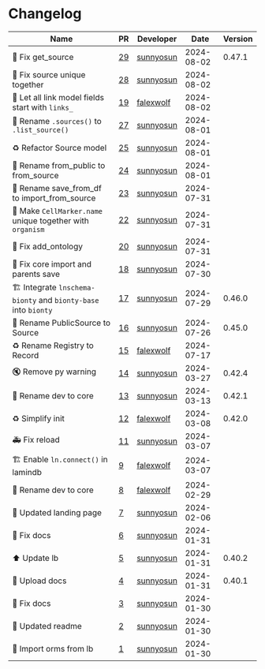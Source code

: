 # Changelog

<!-- prettier-ignore -->
Name | PR | Developer | Date | Version
--- | --- | --- | --- | ---
🎨 Fix get_source | [29](https://github.com/laminlabs/bionty/pull/29) | [sunnyosun](https://github.com/sunnyosun) | 2024-08-02 | 0.47.1
🐛 Fix source unique together | [28](https://github.com/laminlabs/bionty/pull/28) | [sunnyosun](https://github.com/sunnyosun) | 2024-08-02 |
🚚 Let all link model fields start with `links_` | [19](https://github.com/laminlabs/bionty/pull/19) | [falexwolf](https://github.com/falexwolf) | 2024-08-02 |
🚚 Rename `.sources()` to `.list_source()` | [27](https://github.com/laminlabs/bionty/pull/27) | [sunnyosun](https://github.com/sunnyosun) | 2024-08-01 |
♻️ Refactor Source model | [25](https://github.com/laminlabs/bionty/pull/25) | [sunnyosun](https://github.com/sunnyosun) | 2024-08-01 |
🚚 Rename from_public to from_source | [24](https://github.com/laminlabs/bionty/pull/24) | [sunnyosun](https://github.com/sunnyosun) | 2024-08-01 |
🚚 Rename save_from_df to import_from_source | [23](https://github.com/laminlabs/bionty/pull/23) | [sunnyosun](https://github.com/sunnyosun) | 2024-07-31 |
🎨 Make `CellMarker.name` unique together with `organism` | [22](https://github.com/laminlabs/bionty/pull/22) | [sunnyosun](https://github.com/sunnyosun) | 2024-07-31 |
🐛 Fix add_ontology | [20](https://github.com/laminlabs/bionty/pull/20) | [sunnyosun](https://github.com/sunnyosun) | 2024-07-31 |
🐛 Fix core import and parents save | [18](https://github.com/laminlabs/bionty/pull/18) | [sunnyosun](https://github.com/sunnyosun) | 2024-07-30 |
🏗️  Integrate `lnschema-bionty` and `bionty-base` into `bionty` | [17](https://github.com/laminlabs/bionty/pull/17) | [sunnyosun](https://github.com/sunnyosun) | 2024-07-29 | 0.46.0
🚚 Rename PublicSource to Source | [16](https://github.com/laminlabs/bionty/pull/16) | [sunnyosun](https://github.com/sunnyosun) | 2024-07-26 | 0.45.0
♻️ Rename Registry to Record | [15](https://github.com/laminlabs/bionty/pull/15) | [falexwolf](https://github.com/falexwolf) | 2024-07-17 |
🔇 Remove py warning | [14](https://github.com/laminlabs/bionty/pull/14) | [sunnyosun](https://github.com/sunnyosun) | 2024-03-27 | 0.42.4
🚚 Rename dev to core | [13](https://github.com/laminlabs/bionty/pull/13) | [sunnyosun](https://github.com/sunnyosun) | 2024-03-13 | 0.42.1
♻️ Simplify init | [12](https://github.com/laminlabs/bionty/pull/12) | [falexwolf](https://github.com/falexwolf) | 2024-03-08 | 0.42.0
🚑️ Fix reload | [11](https://github.com/laminlabs/bionty/pull/11) | [sunnyosun](https://github.com/sunnyosun) | 2024-03-07 |
🏗️ Enable `ln.connect()` in lamindb | [9](https://github.com/laminlabs/bionty/pull/9) | [falexwolf](https://github.com/falexwolf) | 2024-03-07 |
🚚 Rename dev to core | [8](https://github.com/laminlabs/bionty/pull/8) | [falexwolf](https://github.com/falexwolf) | 2024-02-29 |
📝 Updated landing page | [7](https://github.com/laminlabs/bionty/pull/7) | [sunnyosun](https://github.com/sunnyosun) | 2024-02-06 |
💚 Fix docs | [6](https://github.com/laminlabs/bionty/pull/6) | [sunnyosun](https://github.com/sunnyosun) | 2024-01-31 |
⬆️ Update lb | [5](https://github.com/laminlabs/bionty/pull/5) | [sunnyosun](https://github.com/sunnyosun) | 2024-01-31 | 0.40.2
👷 Upload docs | [4](https://github.com/laminlabs/bionty/pull/4) | [sunnyosun](https://github.com/sunnyosun) | 2024-01-31 | 0.40.1
💚 Fix docs | [3](https://github.com/laminlabs/bionty/pull/3) | [sunnyosun](https://github.com/sunnyosun) | 2024-01-30 |
📝 Updated readme | [2](https://github.com/laminlabs/bionty/pull/2) | [sunnyosun](https://github.com/sunnyosun) | 2024-01-30 |
🎨 Import orms from lb | [1](https://github.com/laminlabs/bionty/pull/1) | [sunnyosun](https://github.com/sunnyosun) | 2024-01-30 |
